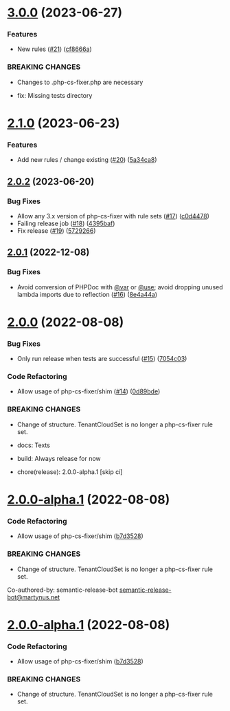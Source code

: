 # [3.0.0](https://github.com/tenantcloud/php-cs-fixer-rule-sets/compare/v2.1.0...v3.0.0) (2023-06-27)


### Features

* New rules ([#21](https://github.com/tenantcloud/php-cs-fixer-rule-sets/issues/21)) ([cf8666a](https://github.com/tenantcloud/php-cs-fixer-rule-sets/commit/cf8666a9bfba5737f5c4c85f51ddb5c0e3894313))


### BREAKING CHANGES

* Changes to .php-cs-fixer.php are necessary

* fix: Missing tests directory

# [2.1.0](https://github.com/tenantcloud/php-cs-fixer-rule-sets/compare/v2.0.2...v2.1.0) (2023-06-23)


### Features

* Add new rules / change existing ([#20](https://github.com/tenantcloud/php-cs-fixer-rule-sets/issues/20)) ([5a34ca8](https://github.com/tenantcloud/php-cs-fixer-rule-sets/commit/5a34ca81b4703d802e9195a4a10ed409035cc7c0))

## [2.0.2](https://github.com/tenantcloud/php-cs-fixer-rule-sets/compare/v2.0.1...v2.0.2) (2023-06-20)


### Bug Fixes

* Allow any 3.x version of php-cs-fixer with rule sets ([#17](https://github.com/tenantcloud/php-cs-fixer-rule-sets/issues/17)) ([c0d4478](https://github.com/tenantcloud/php-cs-fixer-rule-sets/commit/c0d447814e99d0444880c8a7db6d066ecc8fb1b1))
* Failing release job ([#18](https://github.com/tenantcloud/php-cs-fixer-rule-sets/issues/18)) ([4395baf](https://github.com/tenantcloud/php-cs-fixer-rule-sets/commit/4395baf24c7679d9879f07d6ce777d8995a6b5de))
* Fix release ([#19](https://github.com/tenantcloud/php-cs-fixer-rule-sets/issues/19)) ([5729266](https://github.com/tenantcloud/php-cs-fixer-rule-sets/commit/572926655e6bf08ac99c54115943d14f79bd1ec3))

## [2.0.1](https://github.com/tenantcloud/php-cs-fixer-rule-sets/compare/v2.0.0...v2.0.1) (2022-12-08)


### Bug Fixes

* Avoid conversion of PHPDoc with [@var](https://github.com/var) or [@use](https://github.com/use); avoid dropping unused lambda imports due to reflection ([#16](https://github.com/tenantcloud/php-cs-fixer-rule-sets/issues/16)) ([8e4a44a](https://github.com/tenantcloud/php-cs-fixer-rule-sets/commit/8e4a44a6948e9cd00abef53638da20d9613581da))

# [2.0.0](https://github.com/tenantcloud/php-cs-fixer-rule-sets/compare/v1.4.0...v2.0.0) (2022-08-08)


### Bug Fixes

* Only run release when tests are successful ([#15](https://github.com/tenantcloud/php-cs-fixer-rule-sets/issues/15)) ([7054c03](https://github.com/tenantcloud/php-cs-fixer-rule-sets/commit/7054c03cb6b701c6d6a3d93de5a2c2f900bbaccf))


### Code Refactoring

* Allow usage of php-cs-fixer/shim ([#14](https://github.com/tenantcloud/php-cs-fixer-rule-sets/issues/14)) ([0d89bde](https://github.com/tenantcloud/php-cs-fixer-rule-sets/commit/0d89bdec580533053ae4207a061134b8eb2be206))


### BREAKING CHANGES

* Change of structure. TenantCloudSet is no longer a php-cs-fixer rule set.

* docs: Texts

* build: Always release for now

* chore(release): 2.0.0-alpha.1 [skip ci]

# [2.0.0-alpha.1](https://github.com/tenantcloud/php-cs-fixer-rule-sets/compare/v1.4.0...v2.0.0-alpha.1) (2022-08-08)

### Code Refactoring

* Allow usage of php-cs-fixer/shim ([b7d3528](https://github.com/tenantcloud/php-cs-fixer-rule-sets/commit/b7d3528c1b91463381e5fb23effd73deb951fecb))

### BREAKING CHANGES

* Change of structure. TenantCloudSet is no longer a php-cs-fixer rule set.

Co-authored-by: semantic-release-bot <semantic-release-bot@martynus.net>

# [2.0.0-alpha.1](https://github.com/tenantcloud/php-cs-fixer-rule-sets/compare/v1.4.0...v2.0.0-alpha.1) (2022-08-08)


### Code Refactoring

* Allow usage of php-cs-fixer/shim ([b7d3528](https://github.com/tenantcloud/php-cs-fixer-rule-sets/commit/b7d3528c1b91463381e5fb23effd73deb951fecb))


### BREAKING CHANGES

* Change of structure. TenantCloudSet is no longer a php-cs-fixer rule set.
